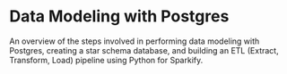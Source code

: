 # Data Modeling with Postgres
An overview of the steps involved in performing data modeling with Postgres, creating a star schema database, and building an ETL (Extract, Transform, Load) pipeline using Python for Sparkify.
